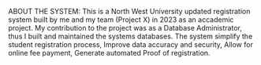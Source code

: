 ABOUT THE SYSTEM:
This is a North West University updated registration system built by me and my team (Project X) in 2023 as an accademic project.
My contribution to the project was as a Database Administrator, thus I built and maintained the systems databases.
The system simplify the student registration process, Improve data accuracy and security, Allow for online fee payment, Generate automated Proof of registration.




  
